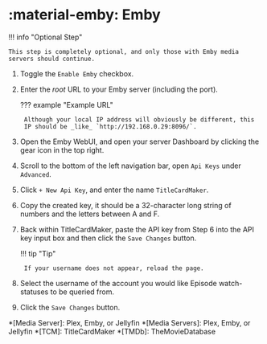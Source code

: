 # :material-emby: Emby

!!! info "Optional Step"

    This step is completely optional, and only those with Emby media
    servers should continue.

1. Toggle the `Enable Emby` checkbox.
2. Enter the _root_ URL to your Emby server (including the port).

    ??? example "Example URL"

        Although your local IP address will obviously be different, this
        IP should be _like_ `http://192.168.0.29:8096/`.

3. Open the Emby WebUI, and open your server Dashboard by clicking the
gear icon in the top right.
4. Scroll to the bottom of the left navigation bar, open `Api Keys`
under `Advanced`.
5. Click `+ New Api Key`, and enter the name `TitleCardMaker`.
6. Copy the created key, it should be a 32-character long string of
numbers and the letters between A and F.
7. Back within TitleCardMaker, paste the API key from Step 6 into the
API key input box and then click the `Save Changes` button.

    !!! tip "Tip"

        If your username does not appear, reload the page.

8. Select the username of the account you would like Episode
watch-statuses to be queried from.
9. Click the `Save Changes` button.

*[Media Server]: Plex, Emby, or Jellyfin
*[Media Servers]: Plex, Emby, or Jellyfin
*[TCM]: TitleCardMaker
*[TMDb]: TheMovieDatabase